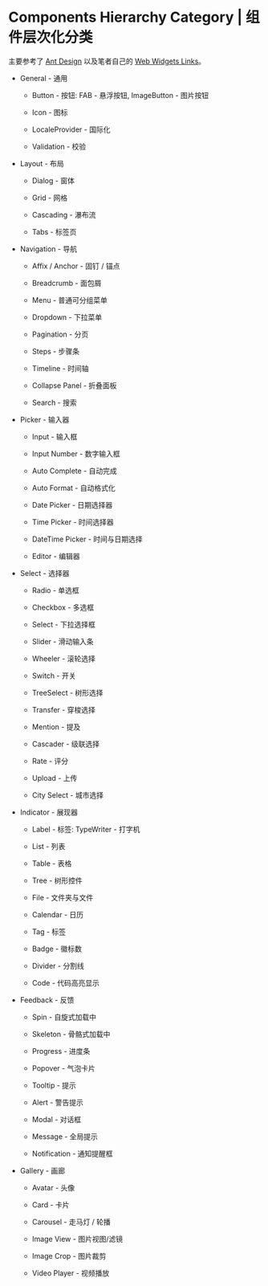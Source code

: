 # Components Hierarchy Category | 组件层次化分类

主要参考了 [Ant Design](https://ant.design) 以及笔者自己的 [Web Widgets Links](https://parg.co/Y35)。

- General - 通用

  - Button - 按钮: FAB - 悬浮按钮, ImageButton - 图片按钮

  - Icon - 图标

  - LocaleProvider - 国际化

  - Validation - 校验

- Layout - 布局

  - Dialog - 窗体

  - Grid - 网格

  - Cascading - 瀑布流

  - Tabs - 标签页

* Navigation - 导航

  - Affix / Anchor - 固钉 / 锚点

  - Breadcrumb - 面包屑

  - Menu - 普通可分组菜单

  - Dropdown - 下拉菜单

  - Pagination - 分页

  - Steps - 步骤条

  - Timeline - 时间轴

  - Collapse Panel - 折叠面板

  - Search - 搜索

- Picker - 输入器

  - Input - 输入框

  - Input Number - 数字输入框

  - Auto Complete - 自动完成

  - Auto Format - 自动格式化

  - Date Picker - 日期选择器

  - Time Picker - 时间选择器

  - DateTime Picker - 时间与日期选择

  - Editor - 编辑器

- Select - 选择器

  - Radio - 单选框

  - Checkbox - 多选框

  - Select - 下拉选择框

  - Slider - 滑动输入条

  - Wheeler - 滚轮选择

  - Switch - 开关

  - TreeSelect - 树形选择

  - Transfer - 穿梭选择

  - Mention - 提及

  - Cascader - 级联选择

  - Rate - 评分

  - Upload - 上传

  - City Select - 城市选择

* Indicator - 展现器

  - Label - 标签: TypeWriter - 打字机

  - List - 列表

  - Table - 表格

  - Tree - 树形控件

  - File - 文件夹与文件

  - Calendar - 日历

  - Tag - 标签

  - Badge - 徽标数

  - Divider - 分割线

  - Code - 代码高亮显示

- Feedback - 反馈

  - Spin - 自旋式加载中

  - Skeleton - 骨骼式加载中

  - Progress - 进度条

  - Popover - 气泡卡片

  - Tooltip - 提示

  - Alert - 警告提示

  - Modal - 对话框

  - Message - 全局提示

  - Notification - 通知提醒框

- Gallery - 画廊

  - Avatar - 头像

  - Card - 卡片

  - Carousel - 走马灯 / 轮播

  - Image View - 图片视图/滤镜

  - Image Crop - 图片裁剪

  - Video Player - 视频播放

